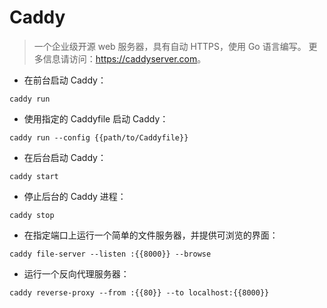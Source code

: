 # Caddy

> 一个企业级开源 web 服务器，具有自动 HTTPS，使用 Go 语言编写。
> 更多信息请访问：<https://caddyserver.com>。

- 在前台启动 Caddy：

`caddy run`

- 使用指定的 Caddyfile 启动 Caddy：

`caddy run --config {{path/to/Caddyfile}}`

- 在后台启动 Caddy：

`caddy start`

- 停止后台的 Caddy 进程：

`caddy stop`

- 在指定端口上运行一个简单的文件服务器，并提供可浏览的界面：

`caddy file-server --listen :{{8000}} --browse`

- 运行一个反向代理服务器：

`caddy reverse-proxy --from :{{80}} --to localhost:{{8000}}`